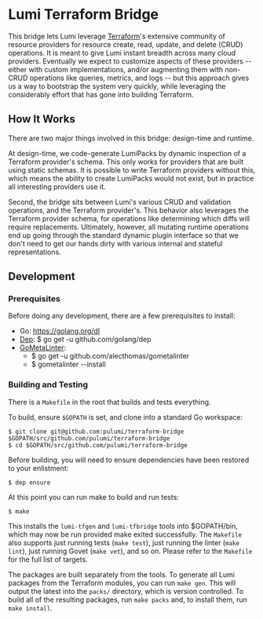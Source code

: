 # Lumi Terraform Bridge

This bridge lets Lumi leverage [Terraform](https://terraform.io)'s extensive community of resource providers for
resource create, read, update, and delete (CRUD) operations.  It is meant to give Lumi instant breadth across many
cloud providers.  Eventually we expect to customize aspects of these providers -- either with custom implementations,
and/or augmenting them with non-CRUD operations like queries, metrics, and logs -- but this approach gives us a way to
bootstrap the system very quickly, while leveraging the considerably effort that has gone into building Terraform.

## How It Works

There are two major things involved in this bridge: design-time and runtime.

At design-time, we code-generate LumiPacks by dynamic inspection of a Terraform provider's schema.  This only works for
providers that are built using static schemas.  It is possible to write Terraform providers without this, which means
the ability to create LumiPacks would not exist, but in practice all interesting providers use it.

Second, the bridge sits between Lumi's various CRUD and validation operations, and the Terraform provider's.  This
behavior also leverages the Terraform provider schema, for operations like determining which diffs will require
replacements.  Ultimately, however, all mutating runtime operations end up going through the standard dynamic plugin
interface so that we don't need to get our hands dirty with various internal and stateful representations.

## Development

### Prerequisites

Before doing any development, there are a few prerequisites to install:

* Go: https://golang.org/dl
* [Dep](https://github.com/golang/dep): $ go get -u github.com/golang/dep
* [GoMetaLinter](https://github.com/alecthomas/gometalinter):
    - $ go get -u github.com/alecthomas/gometalinter
    - $ gometalinter --install

### Building and Testing

There is a `Makefile` in the root that builds and tests everything.

To build, ensure `$GOPATH` is set, and clone into a standard Go workspace:

    $ git clone git@github.com:pulumi/terraform-bridge $GOPATH/src/github.com/pulumi/terraform-bridge
    $ cd $GOPATH/src/github.com/pulumi/terraform-bridge

Before building, you will need to ensure dependencies have been restored to your enlistment:

    $ dep ensure

At this point you can run make to build and run tests:

    $ make

This installs the `lumi-tfgen` and `lumi-tfbridge` tools into $GOPATH/bin, which may now be run provided make exited
successfully.  The `Makefile` also supports just running tests (`make test`), just running the linter (`make lint`),
just running Govet (`make vet`), and so on.  Please refer to the `Makefile` for the full list of targets.

The packages are built separately from the tools.  To generate all Lumi packages from the Terraform modules, you can
run `make gen`.  This will output the latest into the `packs/` directory, which is version controlled.  To build all of
the resulting packages, run `make packs` and, to install them, run `make install`.

